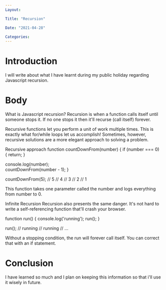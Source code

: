 ```yaml
---
Layout:

Title: "Recursion"

Date: "2021-04-28"

Categories:
---
```


# Introduction
I will write about what I have learnt during my public holiday regarding  Javascript recursion.


# Body
What is Javascript recursion?
Recursion is when a function calls itself until someone stops it. If no one stops it then it'll recurse (call itself) forever.

Recursive functions let you perform a unit of work multiple times. This is exactly what for/while loops let us accomplish! Sometimes, however, recursive solutions are a more elegant approach to solving a problem.

Recursive approach
function countDownFrom(number) { if (number === 0) { return; }

console.log(number);    
countDownFrom(number - 1);
}

countDownFrom(5); // 5 // 4 // 3 // 2 // 1

This function takes one parameter called the number and logs everything from number to 0.

Infinite Recursion
Recursion also presents the same danger. It's not hard to write a self-referencing function that'll crash your browser.


function run() { console.log('running'); run(); }

run(); // running // running // ...

Without a stopping condition, the run will forever call itself. You can correct that with an if statement.

# Conclusion
I have learned so much and I plan on keeping this information so that i'll use it wisely in future.
